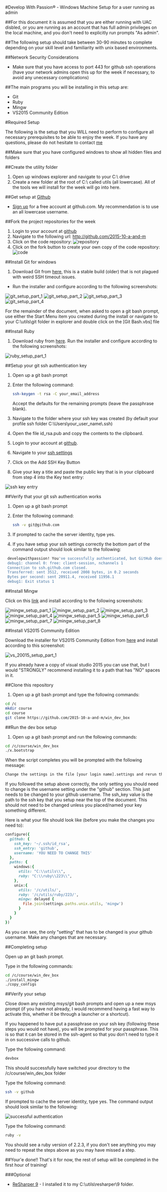 #Develop With Passion® - Windows Machine Setup for a user running as admin

##For this document it is assumed that you are either running with UAC disbled, or you are running as an account that has full admin privileges on the local machine, and you don't need to explicitly run prompts "As admin".

##The following setup should take between 30-90 minutes to complete depending on your skill level and familiarity with unix based environments.

##Network Security Considerations

* Make sure that you have access to port 443 for github ssh operations (have your network admins open this up for the week if necessary, to avoid any unecessary complications) 

##The main programs you will be installing in this setup are:

* Git
* Ruby
* Mingw
* VS2015 Community Edition

#Required Setup

The following is the setup that you WILL need to perform to configure all necessary prerequisites to be able to enjoy the week. If you have any questions, please do not hesitate to contact [me](mailto:jp@developwithpassion.com)

##Make sure that you have configured windows to show all hidden files and folders

##Create the utility folder

1. Open up windows explorer and navigate to your C:\ drive
2. Create a new folder at the root of C:\ called utils (all lowercase). All of the tools we will install for the week will go into here.

##Get setup at [Github](http://github.com)

* [Sign up](https://github.com/signup/free) for a free account at github.com. My recommendation is to use an all lowercase username.

##Fork the project repositories for the week

1. Login to your account at [github](https://github.com/login)
2. Navigate to the following url: http://github.com/2015-10-a-and-m 
3. Click on the code repository: ![repository](https://raw.githubusercontent.com/2015-10-a-and-m/win_dev_box/master/images/github_fork_1.jpg)
4. Click on the fork button to create your own copy of the code repository: ![code](https://raw.githubusercontent.com/2015-10-a-and-m/win_dev_box/master/images/github_fork_2.jpg)

##Install Git for windows

1. Download Git from [here](https://s3.amazonaws.com/developwithpassion-files/training/Git-1.9.4-preview20140611.exe), this is a stable build (older) that is not plagued with weird SSH timeout issues.

* Run the installer and configure according to the following screenshots:

![git_setup_part_1](https://raw.githubusercontent.com/2015-10-a-and-m/win_dev_box/master/images/git_setup_part_0.jpg)
![git_setup_part_2](https://raw.githubusercontent.com/2015-10-a-and-m/win_dev_box/master/images/git_setup_part_1.jpg)
![git_setup_part_3](https://raw.githubusercontent.com/2015-10-a-and-m/win_dev_box/master/images/git_setup_part_2a.jpg)
![git_setup_part_4](https://raw.githubusercontent.com/2015-10-a-and-m/win_dev_box/master/images/git_setup_part_3a.jpg)

For the remainder of the document, when asked to open a git bash prompt, use either the Start Menu item you created during the install or navigate to your C:\utils\git folder in explorer and double click on the [Git Bash.vbs] file

##Install Ruby

1. Download ruby from [here](http://dl.bintray.com/oneclick/rubyinstaller/rubyinstaller-2.2.3.exe). Run the installer and configure according to the following screenshots:

![ruby_setup_part_1](https://raw.githubusercontent.com/2015-10-a-and-m/win_dev_box/master/images/ruby_setup_1.jpg)

##Setup your git ssh authentication key

1. Open up a git bash prompt
2. Enter the following command:

    ```bash
    ssh-keygen -t rsa -C your_email_address  
    ```
   
   Accept the defaults for the remaining prompts  (leave the passphrase blank).  
3. Navigate to the folder where your ssh key was created (by default your profile ssh folder C:\Users\your_user_name\\.ssh)
4. Open the file id_rsa.pub and copy the contents to the clipboard.
5. Login to your account at [github](https://github.com/login).
6. Navigate to your [ssh settings](https://github.com/settings/ssh)
7. Click on the Add SSH Key Button
8. Give your key a title and paste the public key that is in your clipboard from step 4 into the Key text entry:

![ssh key entry](https://raw.githubusercontent.com/2015-10-a-and-m/win_dev_box/master/images/add_ssh_key.png)

##Verify that your git ssh authentication works

1. Open up a git bash prompt
2. Enter the following command:

    ```bash
    ssh -v git@github.com
    ```
3. If prompted to cache the server identity, type yes.
4. If you have setup your ssh settings correctly the bottom part of the command output should look similar to the following:

```bash
 developwithpassion! You've successfully authenticated, but GitHub does not provide shell access.
 debug1: channel 0: free: client-session, nchannels 1
 Connection to ssh.github.com closed.
 Transferred: sent 3512, received 2008 bytes, in 0.2 seconds
 Bytes per second: sent 20911.4, received 11956.1
 debug1: Exit status 1
```


##Install Mingw

Click on this [link](https://s3.amazonaws.com/developwithpassion-files/training/mingw-get-setup.exe) and install according to the following screenshots:

![mingw_setup_part_1](https://raw.githubusercontent.com/2015-10-a-and-m/win_dev_box/master/images/mingw_setup_part_1_a.jpg)
![mingw_setup_part_2](https://raw.githubusercontent.com/2015-10-a-and-m/win_dev_box/master/images/mingw_setup_part_2.jpg)
![mingw_setup_part_3](https://raw.githubusercontent.com/2015-10-a-and-m/win_dev_box/master/images/mingw_setup_part_3.jpg)
![mingw_setup_part_4](https://raw.githubusercontent.com/2015-10-a-and-m/win_dev_box/master/images/mingw_setup_part_4.jpg)
![mingw_setup_part_5](https://raw.githubusercontent.com/2015-10-a-and-m/win_dev_box/master/images/mingw_setup_part_5.jpg)
![mingw_setup_part_6](https://raw.githubusercontent.com/2015-10-a-and-m/win_dev_box/master/images/mingw_setup_part_6.jpg)
![mingw_setup_part_7](https://raw.githubusercontent.com/2015-10-a-and-m/win_dev_box/master/images/mingw_setup_part_7.jpg)
![mingw_setup_part_8](https://raw.githubusercontent.com/2015-10-a-and-m/win_dev_box/master/images/mingw_setup_part_8.jpg)

##Install VS2015 Community Edition

Download the installer for VS2015 Community Edition from [here](https://go.microsoft.com/fwlink/?LinkId=532606&clcid=0x409) and install according to this screenshot:

![vs_20015_setup_part_1](https://raw.githubusercontent.com/2015-10-a-and-m/win_dev_box/master/images/vs_2015_part_1.jpg)

If you already have a copy of visual studio 2015 you can use that, but I would "STRONGLY" recommend installing it to a path that has "NO" spaces in it.

##Clone this repository

1. Open up a git bash prompt and type the following commands:

```bash
cd /c
mkdir course
cd course
git clone https://github.com/2015-10-a-and-m/win_dev_box
```

##Run the dev box setup

1. Open up a git bash prompt and run the following commands:

```bash
cd /c/course/win_dev_box
./x.bootstrap
```

When the script completes you will be prompted with the following message:

```bash
Change the settings in the file [your login name].settings and rerun the script ./copy_configs
```

If you followed the setup above correctly, the only setting you should need to change is the username setting under the "github" section. This just needs to be changed to your github username. The ssh_key value is the path to the ssh key that you setup near the top of the document. This should not need to be changed unless you placed/named your key something different.

Here is what your file should look like (before you make the changes you need to):

```ruby
configure({
  github: {
    ssh_key: '~/.ssh/id_rsa',
    ssh_entry: 'github',
    username: 'YOU NEED TO CHANGE THIS'
  },
  paths: {
    windows:{
      utils: "C:\\utils\\",
      ruby: "C:\\ruby\\223\\",
    },
    unix:{
      utils: '/c/utils/',
      ruby: '/c/utils/ruby/223/',
      mingw: delayed { 
        File.join(settings.paths.unix.utils, 'mingw')
      }
    }
  }
})
```

As you can see, the only "setting" that has to be changed is your github username. Make any changes that are necessary.

##Completing setup

Open up an git bash prompt.

Type in the following commands:

```bash
cd /c/course/win_dev_box
./install_mingw
./copy_configs
```

##Verify your setup

Close down any existing msys/git bash prompts and open up a new msys prompt (if you have not already, I would recommend having a fast way to activate this, whether it be through a launcher or a shortcut).

If you happened to have put a passphrase on your ssh key (following these steps you would not have), you will be prompted for your passphrase. This is so that it can be stored in the ssh-agent so that you don't need to type it in on successive calls to github.

Type the following command:

```bash
devbox
```

This should successfully have switched your directory to the /c/course/win_dev_box folder

Type the following command:

```bash
ssh -v github
```

If prompted to cache the server identity, type yes. The command output should look similar to the following:

![successful authentication](https://raw.githubusercontent.com/2015-10-a-and-m/win_dev_box/master/images/git_authentication.png)

Type the following command:

```bash
ruby -v
```

You should see a ruby version of 2.2.3, if you don't see anything you may need to repeat the steps above as you may have missed a step.

##Your'e done!!
That's it for now, the rest of setup will be completed in the first hour of training!

###Optional
* [ReSharper 9](http://www.jetbrains.com/resharper/download/) - I installed it to my C:\utils\resharper\9 folder.

